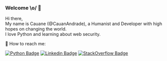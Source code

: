 ### Welcome \o/ :metal:

Hi there, <br>
My name is Cauane (@CauanAndrade), a Humanist and Developer with high hopes on changing the world. <br>
I love Python and learning about web security.

:telescope: How to reach me:

[![Python Badge](https://img.shields.io/badge/www-cauaneandrade.com-purple)](http://www.cauaneandrade.com/)
[![Linkedin Badge](https://img.shields.io/badge/LinkedIn-Cauane%20Andrade-blue)](https://www.linkedin.com/in/cauane-andrade)
[![StackOverflow Badge](https://img.shields.io/badge/StackOverflow-Cauane%20Andrade-orange)](https://stackoverflow.com/users/12481209/cauane-andrade-santos)
